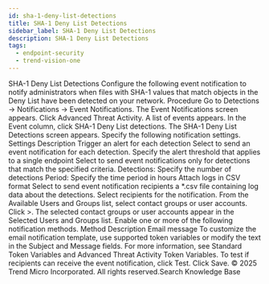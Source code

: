 ```yaml
---
id: sha-1-deny-list-detections
title: SHA-1 Deny List Detections
sidebar_label: SHA-1 Deny List Detections
description: SHA-1 Deny List Detections
tags:
  - endpoint-security
  - trend-vision-one
---
```


 SHA-1 Deny List Detections Configure the following event notification to notify administrators when files with SHA-1 values that match objects in the Deny List have been detected on your network. Procedure Go to Detections → Notifications → Event Notifications. The Event Notifications screen appears. Click Advanced Threat Activity. A list of events appears. In the Event column, click SHA-1 Deny List detections. The SHA-1 Deny List Detections screen appears. Specify the following notification settings. Settings Description Trigger an alert for each detection Select to send an event notification for each detection. Specify the alert threshold that applies to a single endpoint Select to send event notifications only for detections that match the specified criteria. Detections: Specify the number of detections Period: Specify the time period in hours Attach logs in CSV format Select to send event notification recipients a *.csv file containing log data about the detections. Select recipients for the notification. From the Available Users and Groups list, select contact groups or user accounts. Click >. The selected contact groups or user accounts appear in the Selected Users and Groups list. Enable one or more of the following notification methods. Method Description Email message To customize the email notification template, use supported token variables or modify the text in the Subject and Message fields. For more information, see Standard Token Variables and Advanced Threat Activity Token Variables. To test if recipients can receive the event notification, click Test. Click Save. © 2025 Trend Micro Incorporated. All rights reserved.Search Knowledge Base